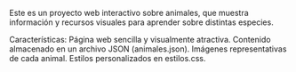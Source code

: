 Este es un proyecto web interactivo sobre animales, que muestra información y recursos visuales para aprender sobre distintas especies.

Características:
Página web sencilla y visualmente atractiva.
Contenido almacenado en un archivo JSON (animales.json).
Imágenes representativas de cada animal.
Estilos personalizados en estilos.css.
